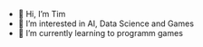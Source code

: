 - 👋 Hi, I’m Tim
- 👀 I’m interested in AI, Data Science and Games
- 🌱 I’m currently learning to programm games


<!---
TimTerranova/TimTerranova is a ✨ special ✨ repository because its `README.md` (this file) appears on your GitHub profile.
You can click the Preview link to take a look at your changes.
--->
